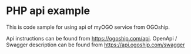 # PHP api example

This is code sample for using api of myOGO service from OGOship.

Api instructions can be found from https://ogoship.com/api.
OpenApi / Swagger description can be found from https://api.ogoship.com/swagger
